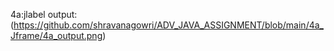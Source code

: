 4a:jlabel
output:(https://github.com/shravanagowri/ADV_JAVA_ASSIGNMENT/blob/main/4a_Jframe/4a_output.png)

